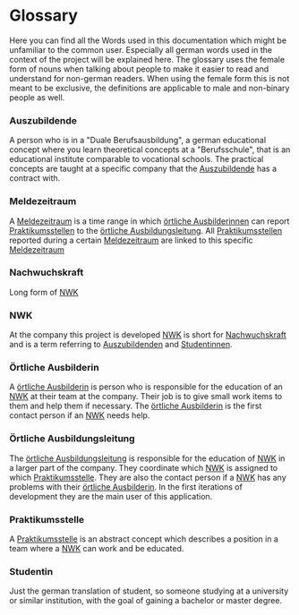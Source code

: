# Glossary

Here you can find all the Words used in this documentation which might be
unfamiliar to the common user.
Especially all german words used in the context of the project will be explained here.
The glossary uses the female form of nouns when talking about people to make it easier to
read and understand for non-german readers.
When using the female form this is not meant to be exclusive, the definitions
are applicable to male and non-binary people as well.

### Auszubildende

A person who is in a "Duale Berufsausbildung", a german educational concept where you learn theoretical
concepts at a "Berufsschule", that is an educational institute comparable to vocational schools.
The practical concepts are taught at a specific company that the [Auszubildende](./glossary.md#auszubildende)
has a contract with.

### Meldezeitraum

A [Meldezeitraum](./glossary.md#meldezeitraum) is a time range in which [örtliche Ausbilderinnen](./glossary.md#ortliche-ausbilderin) can
report [Praktikumsstellen](./glossary.md#praktikumsstelle) to the [örtliche Ausbildungsleitung](./glossary.md#ortliche-ausbildungsleitung).
All [Praktikumsstellen](./glossary.md#praktikumsstelle) reported during a certain [Meldezeitraum](./glossary.md#meldezeitraum) are linked
to this specific [Meldezeitraum](./glossary.md#meldezeitraum)

### Nachwuchskraft
Long form of [NWK](./glossary.md#nwk)

### NWK
At the company this project is developed [NWK](./glossary.md#nwk) is short for [Nachwuchskraft](./glossary.md#nachwuchskraft) 
and is a term referring to [Auszubildenden](./glossary.md#auszubildende) and [Studentinnen](./glossary.md#studentin).

### Örtliche Ausbilderin

A [örtliche Ausbilderin](./glossary.md#ortliche-ausbilderin) is person who is responsible for the education
of an [NWK](./glossary.md#nwk) at their team at the company. Their job is to give small work items to them and help them if necessary.
The [örtliche Ausbilderin](./glossary.md#ortliche-ausbilderin) is the first contact person if an [NWK](./glossary.md#nwk) needs help.

### Örtliche Ausbildungsleitung

The [örtliche Ausbildungsleitung](./glossary.md#ortliche-ausbildungsleitung) is responsible for the education of
[NWK](./glossary.md#nwk) in a larger part of the company. 
They coordinate which [NWK](./glossary.md#nwk) is assigned to which [Praktikumsstelle](./glossary.md#praktikumsstelle).
They are also the contact person if a [NWK](./glossary.md#nwk) has any problems with their [örtliche Ausbilderin](./glossary.md#ortliche-ausbilderin).
In the first iterations of development they are the main user of this application.

### Praktikumsstelle

A [Praktikumsstelle](./glossary.md#praktikumsstelle) is an abstract concept which describes a position in a team
where a [NWK](./glossary.md#nwk) can work and be educated.

### Studentin
Just the german translation of student, so someone studying at a university or similar institution,
with the goal of gaining a bachelor or master degree.